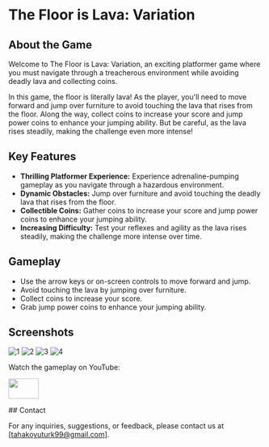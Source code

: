 # The Floor is Lava: Variation

## About the Game

Welcome to The Floor is Lava: Variation, an exciting platformer game where you must navigate through a treacherous environment while avoiding deadly lava and collecting coins.

In this game, the floor is literally lava! As the player, you'll need to move forward and jump over furniture to avoid touching the lava that rises from the floor. Along the way, collect coins to increase your score and jump power coins to enhance your jumping ability. But be careful, as the lava rises steadily, making the challenge even more intense!

## Key Features

- **Thrilling Platformer Experience:** Experience adrenaline-pumping gameplay as you navigate through a hazardous environment.
- **Dynamic Obstacles:** Jump over furniture and avoid touching the deadly lava that rises from the floor.
- **Collectible Coins:** Gather coins to increase your score and jump power coins to enhance your jumping ability.
- **Increasing Difficulty:** Test your reflexes and agility as the lava rises steadily, making the challenge more intense over time.

## Gameplay

- Use the arrow keys or on-screen controls to move forward and jump.
- Avoid touching the lava by jumping over furniture.
- Collect coins to increase your score.
- Grab jump power coins to enhance your jumping ability.

## Screenshots

![1](https://github.com/TahaKoyuturk/Floor_Is_Lava/assets/59308946/8ca83c51-fbc4-43c6-b4c5-e7265d5edeb6)
![2](https://github.com/TahaKoyuturk/Floor_Is_Lava/assets/59308946/67595048-f466-4c82-bb9c-c8bf5dd4bbe1)
![3](https://github.com/TahaKoyuturk/Floor_Is_Lava/assets/59308946/f02e7cc3-a2a5-4777-8041-ac15747df073)
![4](https://github.com/TahaKoyuturk/Floor_Is_Lava/assets/59308946/d5ccc94f-8d3e-45fb-9dc6-a1884634ba49)

Watch the gameplay on YouTube: 
<p> 
  <a href="https://youtube.com/shorts/srhgIhabDIE" target="_blank" rel="noreferrer"> <img src="https://upload.wikimedia.org/wikipedia/commons/0/09/YouTube_full-color_icon_%282017%29.svg" width="60" height="40"/>
  </a> 
</p>
## Contact

For any inquiries, suggestions, or feedback, please contact us at [tahakoyuturk99@gmail.com].

